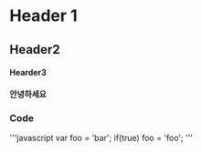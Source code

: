 # Header 1
## Header2
#### Hearder3
****안녕하세요****

### Code

'''javascript
var foo = 'bar';
if(true) foo = 'foo';
''' 
